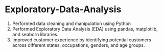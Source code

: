 # Exploratory-Data-Analysis
1. Performed data cleaning and manipulation using Python
2. Performed Exploratory Data Analysis (EDA) using pandas, matplotlib, and seaborn libraries.
3. Improved customer experience by identifying potential customers across different states, occupations, genders, and age groups.
